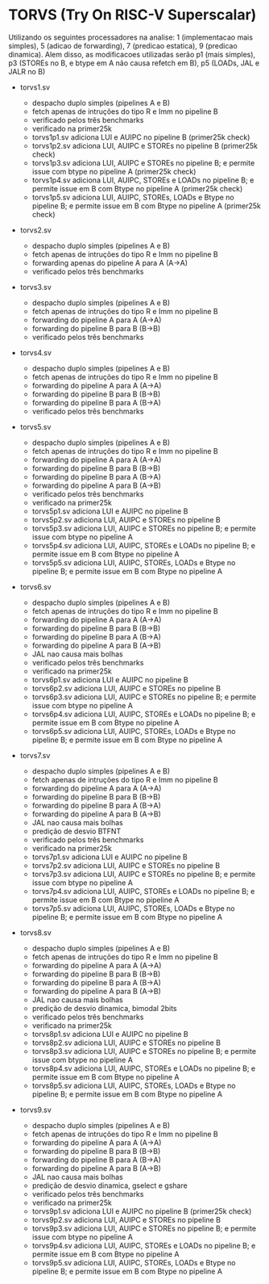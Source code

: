 # TORVS (Try On RISC-V Superscalar)

Utilizando os seguintes processadores na analise: 1 (implementacao mais simples), 5 (adicao de forwarding), 7 (predicao estatica), 9 (predicao dinamica). Alem disso, as modificacoes utilizadas serão p1 (mais simples), p3 (STOREs no B, e btype em A não causa refetch em B), p5 (LOADs, JAL e JALR no B)

- torvs1.sv
	- despacho duplo simples (pipelines A e B)
	- fetch apenas de intruções do tipo R e Imm no pipeline B
	- verificado pelos três benchmarks
	- verificado na primer25k
	- torvs1p1.sv adiciona LUI e AUIPC no pipeline B (primer25k check)
	- torvs1p2.sv adiciona LUI, AUIPC e STOREs no pipeline B (primer25k check)
	- torvs1p3.sv adiciona LUI, AUIPC e STOREs no pipeline B; e permite issue com btype no pipeline A (primer25k check)
	- torvs1p4.sv adiciona LUI, AUIPC, STOREs e LOADs no pipeline B; e permite issue em B com Btype no pipeline A (primer25k check)
	- torvs1p5.sv adiciona LUI, AUIPC, STOREs, LOADs e Btype no pipeline B; e permite issue em B com Btype no pipeline A (primer25k check)

- torvs2.sv
	- despacho duplo simples (pipelines A e B)
	- fetch apenas de intruções do tipo R e Imm no pipeline B
	- forwarding apenas do pipeline A para A (A-\>A)
	- verificado pelos três benchmarks

- torvs3.sv
	- despacho duplo simples (pipelines A e B)
	- fetch apenas de intruções do tipo R e Imm no pipeline B
	- forwarding do pipeline A para A (A-\>A)
	- forwarding do pipeline B para B (B-\>B)
	- verificado pelos três benchmarks

- torvs4.sv
	- despacho duplo simples (pipelines A e B)
	- fetch apenas de intruções do tipo R e Imm no pipeline B
	- forwarding do pipeline A para A (A-\>A)
	- forwarding do pipeline B para B (B-\>B)
	- forwarding do pipeline B para A (B-\>A)
	- verificado pelos três benchmarks

- torvs5.sv
	- despacho duplo simples (pipelines A e B)
	- fetch apenas de intruções do tipo R e Imm no pipeline B
	- forwarding do pipeline A para A (A-\>A)
	- forwarding do pipeline B para B (B-\>B)
	- forwarding do pipeline B para A (B-\>A)
	- forwarding do pipeline A para B (A-\>B)
	- verificado pelos três benchmarks
	- verificado na primer25k
	- torvs5p1.sv adiciona LUI e AUIPC no pipeline B
    - torvs5p2.sv adiciona LUI, AUIPC e STOREs no pipeline B
    - torvs5p3.sv adiciona LUI, AUIPC e STOREs no pipeline B; e permite issue com btype no pipeline A
    - torvs5p4.sv adiciona LUI, AUIPC, STOREs e LOADs no pipeline B; e permite issue em B com Btype no pipeline A
    - torvs5p5.sv adiciona LUI, AUIPC, STOREs, LOADs e Btype no pipeline B; e permite issue em B com Btype no pipeline A


- torvs6.sv
	- despacho duplo simples (pipelines A e B)
	- fetch apenas de intruções do tipo R e Imm no pipeline B
	- forwarding do pipeline A para A (A-\>A)
	- forwarding do pipeline B para B (B-\>B)
	- forwarding do pipeline B para A (B-\>A)
	- forwarding do pipeline A para B (A-\>B)
	- JAL nao causa mais bolhas
	- verificado pelos três benchmarks
	- verificado na primer25k
	- torvs6p1.sv adiciona LUI e AUIPC no pipeline B
    - torvs6p2.sv adiciona LUI, AUIPC e STOREs no pipeline B
    - torvs6p3.sv adiciona LUI, AUIPC e STOREs no pipeline B; e permite issue com btype no pipeline A
    - torvs6p4.sv adiciona LUI, AUIPC, STOREs e LOADs no pipeline B; e permite issue em B com Btype no pipeline A
    - torvs6p5.sv adiciona LUI, AUIPC, STOREs, LOADs e Btype no pipeline B; e permite issue em B com Btype no pipeline A


- torvs7.sv
	- despacho duplo simples (pipelines A e B)
	- fetch apenas de intruções do tipo R e Imm no pipeline B
	- forwarding do pipeline A para A (A-\>A)
	- forwarding do pipeline B para B (B-\>B)
	- forwarding do pipeline B para A (B-\>A)
	- forwarding do pipeline A para B (A-\>B)
	- JAL nao causa mais bolhas
	- predição de desvio BTFNT
	- verificado pelos três benchmarks
	- verificado na primer25k
	- torvs7p1.sv adiciona LUI e AUIPC no pipeline B
    - torvs7p2.sv adiciona LUI, AUIPC e STOREs no pipeline B
    - torvs7p3.sv adiciona LUI, AUIPC e STOREs no pipeline B; e permite issue com btype no pipeline A
    - torvs7p4.sv adiciona LUI, AUIPC, STOREs e LOADs no pipeline B; e permite issue em B com Btype no pipeline A
    - torvs7p5.sv adiciona LUI, AUIPC, STOREs, LOADs e Btype no pipeline B; e permite issue em B com Btype no pipeline A


- torvs8.sv
	- despacho duplo simples (pipelines A e B)
	- fetch apenas de intruções do tipo R e Imm no pipeline B
	- forwarding do pipeline A para A (A-\>A)
	- forwarding do pipeline B para B (B-\>B)
	- forwarding do pipeline B para A (B-\>A)
	- forwarding do pipeline A para B (A-\>B)
	- JAL nao causa mais bolhas
	- predição de desvio dinamica, bimodal 2bits
	- verificado pelos três benchmarks
	- verificado na primer25k
	- torvs8p1.sv adiciona LUI e AUIPC no pipeline B
	- torvs8p2.sv adiciona LUI, AUIPC e STOREs no pipeline B
	- torvs8p3.sv adiciona LUI, AUIPC e STOREs no pipeline B; e permite issue com btype no pipeline A
	- torvs8p4.sv adiciona LUI, AUIPC, STOREs e LOADs no pipeline B; e permite issue em B com Btype no pipeline A
	- torvs8p5.sv adiciona LUI, AUIPC, STOREs, LOADs e Btype no pipeline B; e permite issue em B com Btype no pipeline A


- torvs9.sv
	- despacho duplo simples (pipelines A e B)
	- fetch apenas de intruções do tipo R e Imm no pipeline B
	- forwarding do pipeline A para A (A-\>A)
	- forwarding do pipeline B para B (B-\>B)
	- forwarding do pipeline B para A (B-\>A)
	- forwarding do pipeline A para B (A-\>B)
	- JAL nao causa mais bolhas
	- predição de desvio dinamica, gselect e gshare
	- verificado pelos três benchmarks
	- verificado na primer25k
	- torvs9p1.sv adiciona LUI e AUIPC no pipeline B (primer25k check)
	- torvs9p2.sv adiciona LUI, AUIPC e STOREs no pipeline B
	- torvs9p3.sv adiciona LUI, AUIPC e STOREs no pipeline B; e permite issue com btype no pipeline A
	- torvs9p4.sv adiciona LUI, AUIPC, STOREs e LOADs no pipeline B; e permite issue em B com Btype no pipeline A
	- torvs9p5.sv adiciona LUI, AUIPC, STOREs, LOADs e Btype no pipeline B; e permite issue em B com Btype no pipeline A

